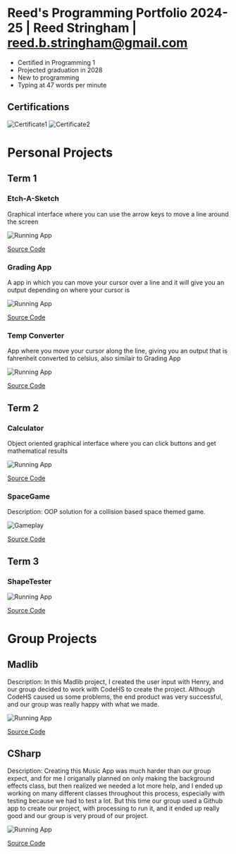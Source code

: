 # Reed's Programming Portfolio 2024-25 | Reed Stringham | reed.b.stringham@gmail.com
* Certified in Programming 1
* Projected graduation in 2028
* New to programming
* Typing at 47 words per minute

## Certifications
![Certificate1](https://github.com/ReedStringham/programmingportfolio/blob/main/images/computerprogrammingI.png)
![Certificate2](https://github.com/ReedStringham/programmingportfolio/blob/main/images/computerprogramming2.png)

# Personal Projects

## Term 1
### Etch-A-Sketch
Graphical interface where you can use the arrow keys to move a line around the screen

![Running App](https://github.com/ReedStringham/programmingportfolio/blob/main/images/etch.png?raw=true)

[Source Code](https://github.com/ReedStringham/programmingportfolio/blob/main/src/term1/EtchASketch.pde)

### Grading App
A app in which you can move your cursor over a line and it will give you an output depending on where your cursor is

![Running App](https://github.com/ReedStringham/programmingportfolio/blob/main/images/grading.png?raw=true)

[Source Code](https://github.com/ReedStringham/programmingportfolio/blob/main/src/term1/gradingApp.pde)

### Temp Converter
App where you move your cursor along the line, giving you an output that is fahrenheit converted to celsius, also similair to Grading App

![Running App](https://github.com/ReedStringham/programmingportfolio/blob/main/images/temp.png?raw=true)

[Source Code](https://github.com/ReedStringham/programmingportfolio/blob/main/src/term1/TempConverter.pde)

## Term 2
### Calculator
Object oriented graphical interface where you can click buttons and get mathematical results

![Running App](https://github.com/ReedStringham/programmingportfolio/blob/main/images/calc.png?raw=true)

[Source Code](https://github.com/ReedStringham/programmingportfolio/blob/main/src/term2/Calculator/Calculator.pde)

### SpaceGame
Description: OOP solution for a collision based space themed game.

![Gameplay](https://github.com/ReedStringham/programmingportfolio/blob/main/images/spacegame.png?raw=true)

[Source Code](https://github.com/ReedStringham/programmingportfolio/tree/main/src/term2/SpaceGame)

## Term 3
### ShapeTester

![Running App](https://github.com/ReedStringham/programmingportfolio/blob/main/images/shapes.png?raw=true)

[Source Code](https://github.com/ReedStringham/programmingportfolio/tree/main/src/term3/ShapeTesterProgram)

# Group Projects

## Madlib
Description: In this Madlib project, I created the user input with Henry, and our group decided to work with CodeHS to create the project. Although CodeHS caused us some problems, the end product was very successful, and our group was really happy with what we made.

![Running App](https://github.com/ReedStringham/programmingportfolio/blob/main/images/madlib.png?raw=true)

[Source Code](https://github.com/HenryBald/Madlib/blob/main/src/Madlib/Madlib.java)

## CSharp
Description: Creating this Music App was much harder than our group expect, and for me I origanally planned on only making the background effects class, but then realized we needed a lot more help, and I ended up working on many different classes throughout this process, especially with testing because we had to test a lot. But this time our group used a Github app to create our project, with processing to run it, and it ended up really good and our group is very proud of our project.

![Running App](https://github.com/ReedStringham/programmingportfolio/blob/main/images/csharp.png)

[Source Code](https://github.com/HenryBald/CSharp/tree/main/src/CSharp)
